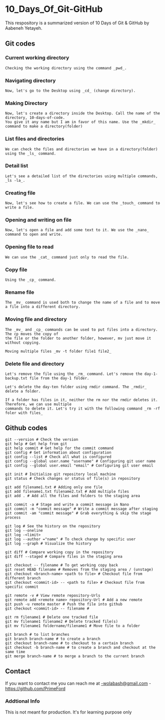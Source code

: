 # 10_Days_Of_Git-GitHub

This respository is a summarized version of 10 Days of Git & GitHub by Aabeneh Yetayeh.

## Git codes

### Current working directory

```
Checking the working directory using the command _pwd_.
```

### Navigating directory

```
Now, let's go to the Desktop using _cd_ (change directory).
```

### Making Directory

```
Now, let's create a directory inside the Desktop. Call the name of the directory, 10-days-of-code.
You give it any name but I am in favor of this name. Use the _mkdir_ command to make a directory(folder)
```

### List files and directories

```
We can check the files and directories we have in a directory(folder) using the _ls_ command.
```

### Detail list

```
Let's see a detailed list of the directories using multiple commands, _ls -la_.
```

### Creating file

```
Now, let's see how to create a file. We can use the _touch_ command to write a file.
```

### Opening and writing on file

```
Now, let's open a file and add some text to it. We use the _nano_ command to open and write.
```

### Opening file to read

```
We can use the _cat_ command just only to read the file.
```

### Copy file

```
Using the _cp_ command.
```

### Rename file

```
The _mv_ command is used both to change the name of a file and to move a file into a different directory.
```

### Moving file and directory

```
The _mv_ and _cp_ commands can be used to put files into a directory. The cp moves the copy of
the file or the folder to another folder, however, mv just move it without copying.

Moving multiple files _mv -t folder file1 file2_
```

### Delete file and directory

```
Let's remove the file using the _rm_ command. Let's remove the day-1-backup.txt file from the day-1 folder.

Let's delete the day-ten folder using rmdir command. The _rmdir_ delete a folder.

If a folder has files in it, neither the rm nor the rmdir deletes it. Therefore, we can use multiple
commands to delete it. Let's try it with the following command _rm -rf foler with files_
```

## Github codes

```
git --version # Check the version
git help # Get help from git
git help commit # Get help for the commit command
git config # Get information about configuration
git config --list # Check all what is configured
git config --global user.name "username" # Configuring git user name
git config --global user.email "email" # Configuring git user email

git init # Initialize git repository local machine
git status # Check changes or status of file(s) in repository

git add filename1.txt # Adding only one file
git add filename1.txt filename2.txt # Add multiple files
git add . # Add all the files and folders to the staging area

git commit -a # Stage and write a commit message in Nano
git commit -m "commit message" # Write a commit message after staging
git commit -am "commit message" # Grab everything & skip the stage process

git log # See the history on the repository
git log --oneline
git log -<limit>
git log --author ="name" # To check change by specific user
git log --graph # Visualize the history

git diff # Compare working copy in the repository
git diff --staged # Compare files in the staging area

git checkout -- filename # To get working copy back
git reset HEAD filename # Removes from the staging area / (unstage)
git checkout <branch-name> <path to file> # Checkout file from different branch
git checkout <commit-id> -- <path to file> # Checkout file from specific commit

git remote -v # View remote repository-Urls
git remote add <remote name> repository-Url # Add a new remote
git push -u remote master # Push the file into github
git checkout <commit-id> -- filename #

git rm filename1 # Delete one tracked file
git mv filename1 filename2 # Delete tracked file(s)
git mv filename1 foldername/filename1 # Move file to a folder

git branch # to list branches
git branch branch-name # to create a branch
git checkout branch-name # to checkout to a certain branch
git checkout -b branch-name # to create a branch and checkout at the same time
git merge branch-name # to merge a branch to the current branch
```
## Contact
If you want to contact me you can reach me at -wolabash@gmail.com -https://github.com/PrimeFord

### Addtional Info
This is not meant for production. It's for learning purpose only
